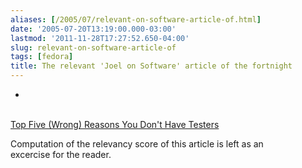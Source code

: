 ```yaml
---
aliases: [/2005/07/relevant-on-software-article-of.html]
date: '2005-07-20T13:19:00.000-03:00'
lastmod: '2011-11-28T17:27:52.650-04:00'
slug: relevant-on-software-article-of
tags: [fedora]
title: The relevant 'Joel on Software' article of the fortnight
---
```


  

  *   
[  
Top Five (Wrong) Reasons You Don't Have Testers  
](http://www.joelonsoftware.com/articles/fog0000000067.html "Using programmers
as testers" )  

  
  
  

Computation of the relevancy score of this article is left as an  
excercise for the reader.


